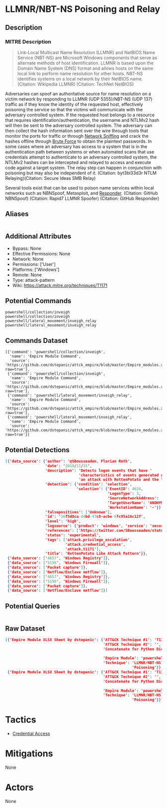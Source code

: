 
# LLMNR/NBT-NS Poisoning and Relay

## Description

### MITRE Description

> Link-Local Multicast Name Resolution (LLMNR) and NetBIOS Name Service (NBT-NS) are Microsoft Windows components that serve as alternate methods of host identification. LLMNR is based upon the Domain Name System (DNS) format and allows hosts on the same local link to perform name resolution for other hosts. NBT-NS identifies systems on a local network by their NetBIOS name. (Citation: Wikipedia LLMNR) (Citation: TechNet NetBIOS)

Adversaries can spoof an authoritative source for name resolution on a victim network by responding to LLMNR (UDP 5355)/NBT-NS (UDP 137) traffic as if they know the identity of the requested host, effectively poisoning the service so that the victims will communicate with the adversary controlled system. If the requested host belongs to a resource that requires identification/authentication, the username and NTLMv2 hash will then be sent to the adversary controlled system. The adversary can then collect the hash information sent over the wire through tools that monitor the ports for traffic or through [Network Sniffing](https://attack.mitre.org/techniques/T1040) and crack the hashes offline through [Brute Force](https://attack.mitre.org/techniques/T1110) to obtain the plaintext passwords. In some cases where an adversary has access to a system that is in the authentication path between systems or when automated scans that use credentials attempt to authenticate to an adversary controlled system, the NTLMv2 hashes can be intercepted and relayed to access and execute code against a target system. The relay step can happen in conjunction with poisoning but may also be independent of it. (Citation: byt3bl33d3r NTLM Relaying)(Citation: Secure Ideas SMB Relay)

Several tools exist that can be used to poison name services within local networks such as NBNSpoof, Metasploit, and [Responder](https://attack.mitre.org/software/S0174). (Citation: GitHub NBNSpoof) (Citation: Rapid7 LLMNR Spoofer) (Citation: GitHub Responder)

## Aliases

```

```

## Additional Attributes

* Bypass: None
* Effective Permissions: None
* Network: None
* Permissions: ['User']
* Platforms: ['Windows']
* Remote: None
* Type: attack-pattern
* Wiki: https://attack.mitre.org/techniques/T1171

## Potential Commands

```
powershell/collection/inveigh
powershell/collection/inveigh
powershell/lateral_movement/inveigh_relay
powershell/lateral_movement/inveigh_relay
```

## Commands Dataset

```
[{'command': 'powershell/collection/inveigh',
  'name': 'Empire Module Command',
  'source': 'https://github.com/dstepanic/attck_empire/blob/master/Empire_modules.xlsx?raw=true'},
 {'command': 'powershell/collection/inveigh',
  'name': 'Empire Module Command',
  'source': 'https://github.com/dstepanic/attck_empire/blob/master/Empire_modules.xlsx?raw=true'},
 {'command': 'powershell/lateral_movement/inveigh_relay',
  'name': 'Empire Module Command',
  'source': 'https://github.com/dstepanic/attck_empire/blob/master/Empire_modules.xlsx?raw=true'},
 {'command': 'powershell/lateral_movement/inveigh_relay',
  'name': 'Empire Module Command',
  'source': 'https://github.com/dstepanic/attck_empire/blob/master/Empire_modules.xlsx?raw=true'}]
```

## Potential Detections

```json
[{'data_source': {'author': '@SBousseaden, Florian Roth',
                  'date': '2019/11/15',
                  'description': 'Detects logon events that have '
                                 'characteristics of events generated during '
                                 'an attack with RottenPotato and the like',
                  'detection': {'condition': 'selection',
                                'selection': {'EventID': 4624,
                                              'LogonType': 3,
                                              'SourceNetworkAddress': '127.0.0.1',
                                              'TargetUserName': 'ANONYMOUS_LOGON',
                                              'WorkstationName': '-'}},
                  'falsepositives': ['Unknown'],
                  'id': '16f5d8ca-44bd-47c8-acbe-6fc95a16c12f',
                  'level': 'high',
                  'logsource': {'product': 'windows', 'service': 'security'},
                  'references': ['https://twitter.com/SBousseaden/status/1195284233729777665'],
                  'status': 'experimental',
                  'tags': ['attack.privilege_escalation',
                           'attack.credential_access',
                           'attack.t1171'],
                  'title': 'RottenPotato Like Attack Pattern'}},
 {'data_source': ['4657', 'Windows Registry']},
 {'data_source': ['5156', 'Windows Firewall']},
 {'data_source': ['Packet capture']},
 {'data_source': ['Netflow/Enclave netflow']},
 {'data_source': ['4657', 'Windows Registry']},
 {'data_source': ['5156', 'Windows Firewall']},
 {'data_source': ['Packet capture']},
 {'data_source': ['Netflow/Enclave netflow']}]
```

## Potential Queries

```json

```

## Raw Dataset

```json
[{'Empire Module XLSX Sheet by dstepanic': {'ATT&CK Technique #1': 'T1171',
                                            'ATT&CK Technique #2': '',
                                            'Concatenate for Python Dictionary': '"powershell/collection/inveigh":  '
                                                                                 '["T1171"],',
                                            'Empire Module': 'powershell/collection/inveigh',
                                            'Technique': 'LLMNR/NBT-NS '
                                                         'Poisoning'}},
 {'Empire Module XLSX Sheet by dstepanic': {'ATT&CK Technique #1': 'T1171',
                                            'ATT&CK Technique #2': '',
                                            'Concatenate for Python Dictionary': '"powershell/lateral_movement/inveigh_relay":  '
                                                                                 '["T1171"],',
                                            'Empire Module': 'powershell/lateral_movement/inveigh_relay',
                                            'Technique': 'LLMNR/NBT-NS '
                                                         'Poisoning'}}]
```

# Tactics


* [Credential Access](../tactics/Credential-Access.md)


# Mitigations

None

# Actors

None
